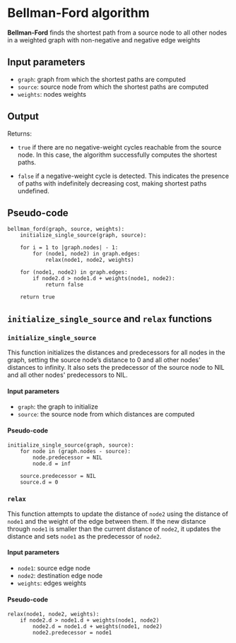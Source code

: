 # Bellman-Ford algorithm

**Bellman-Ford** finds the shortest path from a source node to all other nodes in a weighted graph with non-negative and negative edge weights

## Input parameters

- `graph`: graph from which the shortest paths are computed
- `source`: source node from which the shortest paths are computed
- `weights`: nodes weights

## Output

Returns:

- `true` if there are no negative-weight cycles reachable from the source node. In this case, the algorithm successfully computes the shortest paths.

- `false` if a negative-weight cycle is detected. This indicates the presence of paths with indefinitely decreasing cost, making shortest paths undefined.

## Pseudo-code

```
bellman_ford(graph, source, weights):
    initialize_single_source(graph, source):

    for i = 1 to |graph.nodes| - 1:
        for (node1, node2) in graph.edges:
            relax(node1, node2, weights)

    for (node1, node2) in graph.edges:
        if node2.d > node1.d + weights(node1, node2):
            return false

    return true
```

## `initialize_single_source` and `relax` functions

### `initialize_single_source`

This function initializes the distances and predecessors for all nodes in the graph, setting the source node’s distance to 0 and all other nodes' distances to infinity. It also sets the predecessor of the source node to NIL and all other nodes' predecessors to NIL.

#### Input parameters

- `graph`: the graph to initialize
- `source`: the source node from which distances are computed

#### Pseudo-code

```
initialize_single_source(graph, source):
    for node in (graph.nodes - source):
        node.predecessor = NIL
        node.d = inf

    source.predecessor = NIL
    source.d = 0
```

### `relax`

This function attempts to update the distance of `node2` using the distance of `node1` and the weight of the edge between them. If the new distance through `node1` is smaller than the current distance of `node2`, it updates the distance and sets `node1` as the predecessor of `node2`.

#### Input parameters

- `node1`: source edge node
- `node2`: destination edge node
- `weights`: edges weights

#### Pseudo-code

```
relax(node1, node2, weights):
    if node2.d > node1.d + weights(node1, node2)
        node2.d = node1.d + weights(node1, node2)
        node2.predecessor = node1
```
